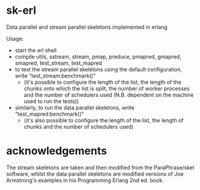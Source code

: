 # sk-erl
Data parallel and stream parallel skeletons implemented in erlang

Usage:
* start the erl shell
* compile utils, sstream, stream, pmap, preduce, pmapred, gmapred, smapred, test_stream, test_mapred
* to test the stream parallel skeletons using the default configuration, write "test_stream:benchmark()"
  - (it's possible to configure the length of the list, the length of the chunks onto which the list is split, the number of worker processes and the number of schedulers used (N.B. dependent on the machine used to run the tests))
* similarly, to run the data parallel skeletons, write "test_mapred:benchmark()"
  - (it's also possible to configure the length of the list, the length of chunks and the number of schedulers used)

# acknowledgements
The stream skeletons are taken and then modified from the ParaPhrase/skel software, whilst the data parallel skeletons are modified versions of Joe Armstrong's examples in his Programming Erlang 2nd ed. book.
